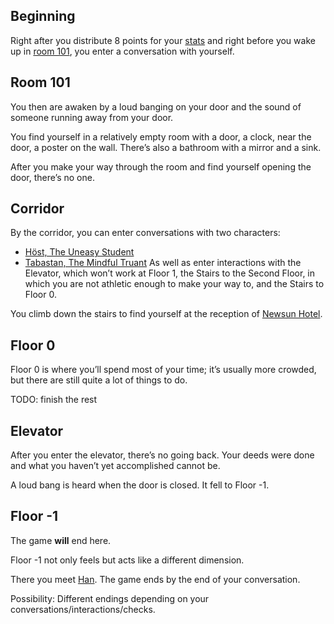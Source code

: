 ## Beginning
Right after you distribute 8 points for your [stats](Skills.md) and right before you wake up in [room 101](newsun_hotel.md), you enter a conversation with yourself.

## Room 101
You then are awaken by a loud banging on your door and the sound of someone running away from your door.

You find yourself in a relatively empty room with a door, a clock, near the door, a poster on the wall. There’s also a bathroom with a mirror and a sink.

After you make your way through the room and find yourself opening the door, there’s no one.

## Corridor
By the corridor, you can enter conversations with two characters: 
- [Höst, The Uneasy Student](npc_host.md)
- [Tabastan, The Mindful Truant](npc_tabastan.md)
As well as enter interactions with the Elevator, which won’t work at Floor 1, the Stairs to the Second Floor, in which you are not athletic enough to make your way to, and the Stairs to Floor 0.

You climb down the stairs to find yourself at the reception of [Newsun Hotel](newsun_hotel.md).

## Floor 0
Floor 0 is where you’ll spend most of your time; it’s usually more crowded, but there are still quite a lot of things to do.

TODO: finish the rest

## Elevator
After you enter the elevator, there’s no going back. Your deeds were done and what you haven’t yet accomplished cannot be.

A loud bang is heard when the door is closed. It fell to Floor -1.

## Floor -1

The game **will** end here.

Floor -1 not only feels but acts like a different dimension.

There you meet [Han](han.md). The game ends by the end of your conversation.

Possibility: Different endings depending on your conversations/interactions/checks.